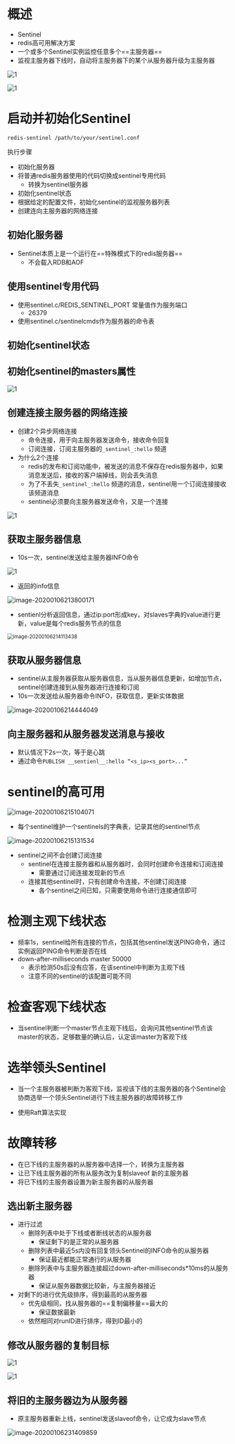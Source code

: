 # 概述

- Sentinel
- redis高可用解决方案
- 一个或多个Sentinel实例监控任意多个==主服务器==
- 监视主服务器下线时，自动将主服务器下的某个从服务器升级为主服务器

![1](img/83.png)

![1](img/84.png)



# 启动并初始化Sentinel

```redis
redis-sentinel /path/to/your/sentinel.conf
```

执行步骤

- 初始化服务器
- 将普通redis服务器使用的代码切换成sentinel专用代码
  - 转换为sentinel服务器
- 初始化sentinel状态
- 根据给定的配置文件，初始化sentinel的监视服务器列表
- 创建连向主服务器的网络连接



## 初始化服务器

- Sentinel本质上是一个运行在==特殊模式下的redis服务器==
  - 不会载入RDB和AOF



## 使用sentinel专用代码

- 使用sentinel.c/REDIS_SENTINEL_PORT 常量值作为服务端口
  - 26379
- 使用sentinel.c/sentinelcmds作为服务器的命令表



## 初始化sentinel状态



## 初始化sentinel的masters属性

![1](img/86.png)



## 创建连接主服务器的网络连接

- 创建2个异步网络连接
  - 命令连接，用于向主服务器发送命令，接收命令回复
  - 订阅连接，订阅主服务器的`_sentinel_:hello` 频道
- 为什么2个连接
  - redis的发布和订阅功能中，被发送的消息不保存在redis服务器中，如果消息发送后，接收的客户端掉线，则会丢失消息
  - 为了不丢失`_sentinel_:hello` 频道的消息，sentinel用一个订阅连接接收该频道消息
  - sentinel必须要向主服务器发送命令，又是一个连接

![1](img/87.png)

## 获取主服务器信息

- 10s一次，sentinel发送给主服务器INFO命令

![1](img/88.png)

- 返回的info信息

![image-20200106213800171](img/89.png)

- sentienl分析返回信息，通过ip:port形成key，对slaves字典的value进行更新，value是每个redis服务节点的信息

<img src="img/90.png" alt="image-20200106214113438" style="zoom:80%;" />



## 获取从服务器信息

- sentinel从主服务器获取从服务器信息，当从服务器信息更新，如增加节点，sentinel创建连接到从服务器进行连接和订阅
- 10s一次发送给从服务器命令INFO，获取信息，更新实体数据

![image-20200106214444049](img/91.png)



## 向主服务器和从服务器发送消息与接收

- 默认情况下2s一次，等于是心跳
- 通过命令`PUBLISH __sentienl__:hello “<s_ip><s_port>...”`



# sentinel的高可用

![image-20200106215104071](img/92.png)

- 每个sentinel维护一个sentinels的字典表，记录其他的sentinel节点

![image-20200106215131534](img/93.png)

- sentinel之间不会创建订阅连接
  - sentinel在连接主服务器和从服务器时，会同时创建命令连接和订阅连接
    - 需要通过订阅连接发现新的节点
  - 连接其他sentinel时，只有创建命令连接，不创建订阅连接
    - 各个sentinel之间已知，只需要使用命令进行连接通信即可



# 检测主观下线状态

- 频率1s，sentinel给所有连接的节点，包括其他sentinel发送PING命令，通过实例返回PING命令判断是否在线
- down-after-milliseconds master 50000
  - 表示检测50s后没有应答，在该sentinel中判断为主观下线
  - 注意不同的sentinel的该配置可能不同



# 检查客观下线状态

- 当sentinel判断一个master节点主观下线后，会询问其他sentinel节点该master的状态，足够数量的确认后，认定该master为客观下线



# 选举领头Sentinel

- 当一个主服务器被判断为客观下线，监视该下线的主服务器的各个Sentinel会协商选举一个领头Sentinel进行下线主服务器的故障转移工作

- 使用Raft算法实现



# 故障转移

- 在已下线的主服务器的从服务器中选择一个，转换为主服务器
- 让已下线主服务器的所有从服务改为复制slaveof 新的主服务器
- 将已下线的主服务器设置为新主服务器的从服务器



## 选出新主服务器

- 进行过滤
  - 删除列表中处于下线或者断线状态的从服务器
    - 保证剩下的是正常的从服务器
  - 删除列表中最近5s内没有回复领头Sentinel的INFO命令的从服务器
    - 保证最近都能正常通行的从服务器
  - 删除列表中与主服务器连接超过down-after-milliseconds*10ms的从服务器
    - 保证从服务器数据比较新，与主服务器接近
- 对剩下的进行优先级排序，得到最高的从服务器
  - 优先级相同，找从服务器的==复制偏移量==最大的
    - 保证数据最新
  - 依然相同对runID进行排序，得到ID最小的



## 修改从服务器的复制目标

![1](img/94.png)

![1](img/95.png)

## 将旧的主服务器边为从服务器

- 原主服务器重新上线，sentinel发送slaveof命令，让它成为slave节点

![image-20200106231409859](img/96.png)